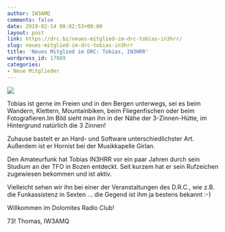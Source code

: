 ```yaml
---
author: IW3AMQ
comments: false
date: 2019-02-14 08:02:53+00:00
layout: post
link: https://drc.bz/neues-mitglied-im-drc-tobias-in3hrr/
slug: neues-mitglied-im-drc-tobias-in3hrr
title: 'Neues Mitglied im DRC: Tobias, IN3HRR'
wordpress_id: 17989
categories:
- Neue Mitglieder
---
```


![](https://drc.bz/wp-content/uploads/2019/02/DSC00571-300x200.jpg)

Tobias ist gerne im Freien und in den Bergen unterwegs, sei es beim Wandern, Klettern, Mountainbiken, beim Fliegenfischen oder beim Fotografieren.Im Bild sieht man ihn in der Nähe der 3-Zinnen-Hütte, im Hintergrund natürlich die 3 Zinnen!


Zuhause bastelt er an Hard- und Software unterschiedlichster Art. Außerdem ist er Hornist bei der Musikkapelle Girlan. 

Den Amateurfunk hat Tobias IN3HRR vor ein paar Jahren durch sein Studium an der TFO in Bozen entdeckt. Seit kurzem hat er sein Rufzeichen zugewiesen bekommen und ist aktiv.

Vielleicht sehen wir ihn bei einer der Veranstaltungen des D.R.C., wie z.B. die Funkassistenz in Sexten ... die Gegend ist ihm ja bestens bekannt :-)

Willkommen im Dolomites Radio Club!

73! Thomas, IW3AMQ
